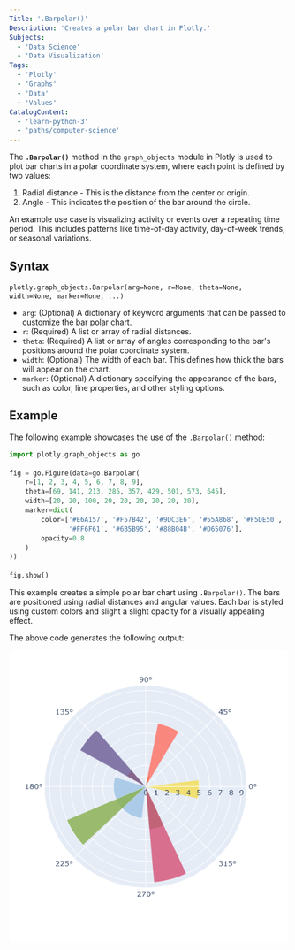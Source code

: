 ```yaml
---
Title: '.Barpolar()'
Description: 'Creates a polar bar chart in Plotly.'
Subjects:
  - 'Data Science'
  - 'Data Visualization'
Tags:
  - 'Plotly'
  - 'Graphs'
  - 'Data'
  - 'Values'
CatalogContent:
  - 'learn-python-3'
  - 'paths/computer-science'
---
```


The **`.Barpolar()`** method in the `graph_objects` module in Plotly is used to plot bar charts in a polar coordinate system, where each point is defined by two values:

1. Radial distance - This is the distance from the center or origin.
2. Angle - This indicates the position of the bar around the circle.

An example use case is visualizing activity or events over a repeating time period. This includes patterns like time-of-day activity, day-of-week trends, or seasonal variations.

## Syntax

```pseudo
plotly.graph_objects.Barpolar(arg=None, r=None, theta=None, width=None, marker=None, ...)
```

- `arg`: (Optional) A dictionary of keyword arguments that can be passed to customize the bar polar chart.
- `r`: (Required) A list or array of radial distances.
- `theta`: (Required) A list or array of angles corresponding to the bar's positions around the polar coordinate system.
- `width`: (Optional) The width of each bar. This defines how thick the bars will appear on the chart.
- `marker`: (Optional) A dictionary specifying the appearance of the bars, such as color, line properties, and other styling options.

## Example

The following example showcases the use of the `.Barpolar()` method:

```py
import plotly.graph_objects as go

fig = go.Figure(data=go.Barpolar(
    r=[1, 2, 3, 4, 5, 6, 7, 8, 9],
    theta=[69, 141, 213, 285, 357, 429, 501, 573, 645],
    width=[20, 20, 100, 20, 20, 20, 20, 20, 20],
    marker=dict(
        color=['#E6A157', '#F57B42', '#9DC3E6', '#55A868', '#F5DE50',
               '#FF6F61', '#6B5B95', '#88B04B', '#D65076'],
        opacity=0.8
    )
))

fig.show()

```

This example creates a simple polar bar chart using `.Barpolar()`. The bars are positioned using radial distances and angular values. Each bar is styled using custom colors and slight a slight opacity for a visually appealing effect.

The above code generates the following output:

![Barpolar example Plotly](https://raw.githubusercontent.com/Codecademy/docs/main/media/plotly-barpolar-example.png)
